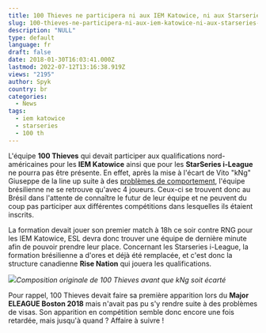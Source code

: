 ```yaml
---
title: 100 Thieves ne participera ni aux IEM Katowice, ni aux Starseries i-League S4
slug: 100-thieves-ne-participera-ni-aux-iem-katowice-ni-aux-starseries-ileague-s4
description: "NULL"
type: default
language: fr
draft: false
date: 2018-01-30T16:03:41.000Z
lastmod: 2022-07-12T13:16:38.919Z
views: "2195"
author: Spyk
country: br
categories:
  - News
tags:
  - iem katowice
  - starseries
  - 100 th
---
```

L'équipe **100 Thieves** qui devait participer aux qualifications nord-américaines pour les **IEM Katowice** ainsi que pour les **StarSeries i-League** ne pourra pas être présente. En effet, après la mise à l'écart de Vito "kNg" ⁠ Giuseppe de la line up suite à des [problèmes de comportement](https://flickshot.fr/fr/kng-deja-ecarte-par-100-thieves/&5a6a36204d07a), l'équipe brésilienne ne se retrouve qu'avec 4 joueurs. Ceux-ci se trouvent donc au Brésil dans l'attente de connaître le futur de leur équipe et ne peuvent du coup pas participer aux différentes compétitions dans lesquelles ils étaient inscrits.

La formation devait jouer son premier match à 18h ce soir contre RNG pour les IEM Katowice, ESL devra donc trouver une équipe de dernière minute afin de pouvoir prendre leur place. Concernant les Starseries i-League, la formation brésilienne a d'ores et déjà été remplacée, et c'est donc la structure canadienne **Rise Nation** qui jouera les qualifications.

![](/images/articles/5a706c937231d/images/VsVN347aqDrBULxaZ4VyOuD2KumbBDawLwyrbhqJ.jpeg)_Composition originale de 100 Thieves avant que kNg soit écarté_

Pour rappel, 100 Thieves devait faire sa première apparition lors du **Major ELEAGUE Boston 2018** mais n'avait pas pu s'y rendre suite à des problèmes de visas. Son apparition en compétition semble donc encore une fois retardée, mais jusqu'à quand ? Affaire à suivre !
